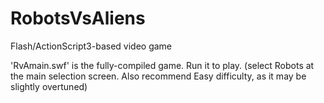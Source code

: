 # RobotsVsAliens
Flash/ActionScript3-based video game

'RvAmain.swf' is the fully-compiled game. Run it to play.
(select Robots at the main selection screen. Also recommend Easy difficulty, as it may be slightly overtuned)
